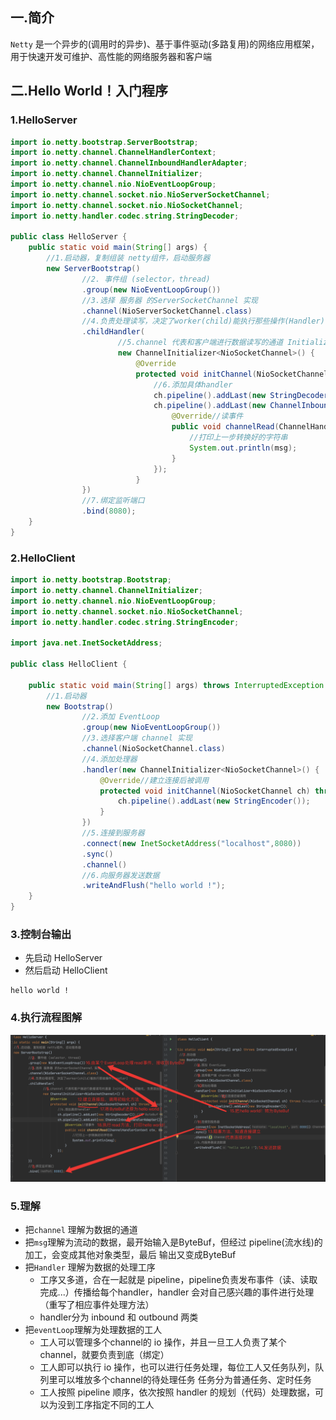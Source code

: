 
## 一.简介

`Netty` 是一个异步的(调用时的异步)、基于事件驱动(多路复用)的网络应用框架，
用于快速开发可维护、高性能的网络服务器和客户端

## 二.Hello World！入门程序

### 1.HelloServer

```java
import io.netty.bootstrap.ServerBootstrap;
import io.netty.channel.ChannelHandlerContext;
import io.netty.channel.ChannelInboundHandlerAdapter;
import io.netty.channel.ChannelInitializer;
import io.netty.channel.nio.NioEventLoopGroup;
import io.netty.channel.socket.nio.NioServerSocketChannel;
import io.netty.channel.socket.nio.NioSocketChannel;
import io.netty.handler.codec.string.StringDecoder;

public class HelloServer {
    public static void main(String[] args) {
        //1.启动器，复制组装 netty组件，启动服务器
        new ServerBootstrap()
                //2. 事件组 (selector，thread)
                .group(new NioEventLoopGroup())
                //3.选择 服务器 的ServerSocketChannel 实现
                .channel(NioServerSocketChannel.class)
                //4.负责处理读写，决定了worker(child)能执行那些操作(Handler)
                .childHandler(
                        //5.channel 代表和客户端进行数据读写的通道 Initializer 初始化，负责添加别的 Handler
                        new ChannelInitializer<NioSocketChannel>() {
                            @Override
                            protected void initChannel(NioSocketChannel ch) throws Exception {
                                //6.添加具体handler
                                ch.pipeline().addLast(new StringDecoder());//将 ByteBuf 转换为字符串
                                ch.pipeline().addLast(new ChannelInboundHandlerAdapter(){//自定一handler
                                    @Override//读事件
                                    public void channelRead(ChannelHandlerContext ctx, Object msg) throws Exception {
                                        //打印上一步转换好的字符串
                                        System.out.println(msg);
                                    }
                                });
                            }
                })
                //7.绑定监听端口
                .bind(8080);
    }
}

```

### 2.HelloClient

```java
import io.netty.bootstrap.Bootstrap;
import io.netty.channel.ChannelInitializer;
import io.netty.channel.nio.NioEventLoopGroup;
import io.netty.channel.socket.nio.NioSocketChannel;
import io.netty.handler.codec.string.StringEncoder;

import java.net.InetSocketAddress;

public class HelloClient {

    public static void main(String[] args) throws InterruptedException {
        //1.启动器
        new Bootstrap()
                //2.添加 EventLoop
                .group(new NioEventLoopGroup())
                //3.选择客户端 channel 实现
                .channel(NioSocketChannel.class)
                //4.添加处理器
                .handler(new ChannelInitializer<NioSocketChannel>() {
                    @Override//建立连接后被调用
                    protected void initChannel(NioSocketChannel ch) throws Exception {
                        ch.pipeline().addLast(new StringEncoder());
                    }
                })
                //5.连接到服务器
                .connect(new InetSocketAddress("localhost",8080))
                .sync()
                .channel()
                //6.向服务器发送数据
                .writeAndFlush("hello world !");
    }
}

```

### 3.控制台输出

 * 先启动 HelloServer
 * 然后启动 HelloClient
```
hello world !
```

### 4.执行流程图解

![执行流程图解.png](../../../assets/img/netty-hm/执行流程图解.png)

### 5.理解
* 把`channel` 理解为数据的通道
* 把`msg`理解为流动的数据，最开始输入是ByteBuf，但经过 pipeline(流水线)的加工，会变成其他对象类型，最后
  输出又变成ByteBuf
* 把`Handler` 理解为数据的处理工序
   * 工序又多道，合在一起就是 pipeline，pipeline负责发布事件（读、读取完成...）传播给每个handler，handler
     会对自己感兴趣的事件进行处理（重写了相应事件处理方法）
   * handler分为 inbound 和 outbound 两类
* 把`eventLoop`理解为处理数据的工人
   * 工人可以管理多个channel的 io 操作，并且一旦工人负责了某个channel，就要负责到底（绑定）
   * 工人即可以执行 io 操作，也可以进行任务处理，每位工人又任务队列，队列里可以堆放多个channel的待处理任务
     任务分为普通任务、定时任务
   * 工人按照 pipeline 顺序，依次按照 handler 的规划（代码）处理数据，可以为没到工序指定不同的工人